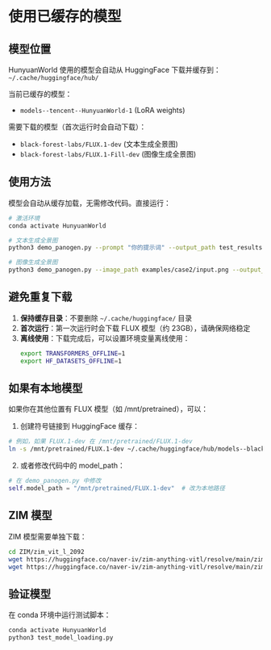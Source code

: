 # 使用已缓存的模型

## 模型位置

HunyuanWorld 使用的模型会自动从 HuggingFace 下载并缓存到：
`~/.cache/huggingface/hub/`

当前已缓存的模型：
- `models--tencent--HunyuanWorld-1` (LoRA weights)

需要下载的模型（首次运行时会自动下载）：
- `black-forest-labs/FLUX.1-dev` (文本生成全景图)
- `black-forest-labs/FLUX.1-Fill-dev` (图像生成全景图)

## 使用方法

模型会自动从缓存加载，无需修改代码。直接运行：

```bash
# 激活环境
conda activate HunyuanWorld

# 文本生成全景图
python3 demo_panogen.py --prompt "你的提示词" --output_path test_results/case1

# 图像生成全景图  
python3 demo_panogen.py --image_path examples/case2/input.png --output_path test_results/case2
```

## 避免重复下载

1. **保持缓存目录**：不要删除 `~/.cache/huggingface/` 目录
2. **首次运行**：第一次运行时会下载 FLUX 模型（约 23GB），请确保网络稳定
3. **离线使用**：下载完成后，可以设置环境变量离线使用：
   ```bash
   export TRANSFORMERS_OFFLINE=1
   export HF_DATASETS_OFFLINE=1
   ```

## 如果有本地模型

如果你在其他位置有 FLUX 模型（如 /mnt/pretrained），可以：

1. 创建符号链接到 HuggingFace 缓存：
```bash
# 例如，如果 FLUX.1-dev 在 /mnt/pretrained/FLUX.1-dev
ln -s /mnt/pretrained/FLUX.1-dev ~/.cache/huggingface/hub/models--black-forest-labs--FLUX.1-dev
```

2. 或者修改代码中的 model_path：
```python
# 在 demo_panogen.py 中修改
self.model_path = "/mnt/pretrained/FLUX.1-dev"  # 改为本地路径
```

## ZIM 模型

ZIM 模型需要单独下载：
```bash
cd ZIM/zim_vit_l_2092
wget https://huggingface.co/naver-iv/zim-anything-vitl/resolve/main/zim_vit_l_2092/encoder.onnx
wget https://huggingface.co/naver-iv/zim-anything-vitl/resolve/main/zim_vit_l_2092/decoder.onnx
```

## 验证模型

在 conda 环境中运行测试脚本：
```bash
conda activate HunyuanWorld
python3 test_model_loading.py
```